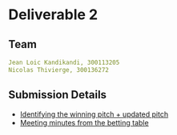 # Deliverable 2

## Team
```yaml
Jean Loic Kandikandi, 300113205
Nicolas Thivierge, 300136272
```

## Submission Details
- [Identifying the winning pitch + updated pitch]()
- [Meeting minutes from the betting table](https://github.com/Vaultis/delivrable_2/blob/main/SEG%204105%20-%20Betting%20Table%20Meeting%20Minutes.pdf)
